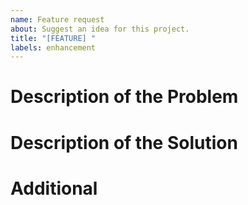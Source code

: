 ```yaml
---
name: Feature request
about: Suggest an idea for this project.
title: "[FEATURE] "
labels: enhancement
---
```


# Description of the Problem

<!-- A clear and concise description of what the problem is. For example: "It's annoying when [...]" -->

# Description of the Solution

<!-- A clear and concise description of your solution and what you want to happen. -->

# Additional

<!-- # Considered Alternatives  -->
<!-- A list of any alternative solutions or features you've considered. What makes your solution to the problem the best?  -->

<!-- # Additional context -->
<!-- Add any other context or screenshots about the feature request here. -->
